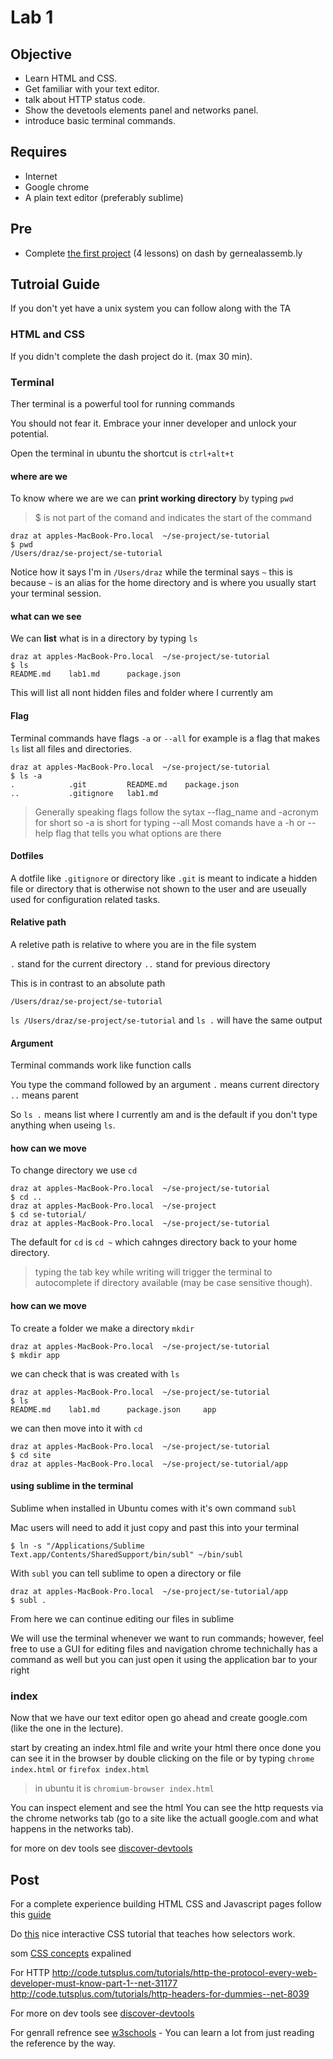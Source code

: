 # Lab 1

## Objective

- Learn HTML and CSS.
- Get familiar with your text editor.
- talk about HTTP status code.
- Show the devetools elements panel and networks panel.
- introduce basic terminal commands.

## Requires

- Internet
- Google chrome
- A plain text editor (preferably sublime)

## Pre

- Complete [the first project](https://dash.generalassemb.ly/) (4 lessons) on dash by gernealassemb.ly

## Tutroial Guide

If you don't yet have a unix system you can follow along with the TA

### HTML and CSS

If you didn't complete the dash project do it. (max 30 min).

### Terminal

Ther terminal is a powerful tool for running commands

You should not fear it. Embrace your inner developer and unlock your potential.

Open the terminal in ubuntu the shortcut is `ctrl+alt+t`

#### where are we

To know where we are we can __print working directory__ by typing `pwd`

> $ is not part of the comand and indicates the start of the command

    draz at apples-MacBook-Pro.local  ~/se-project/se-tutorial
    $ pwd
    /Users/draz/se-project/se-tutorial

Notice how it says I'm in `/Users/draz` while the terminal says `~` this is because `~` is an alias for the home directory and is where you usually start your terminal session.

#### what can we see

We can __list__ what is in a directory by typing `ls`

    draz at apples-MacBook-Pro.local  ~/se-project/se-tutorial
    $ ls
    README.md    lab1.md      package.json

This will list all nont hidden files and folder where I currently am

#### Flag

Terminal commands have flags `-a` or `--all` for example is a flag that makes `ls` list all files and directories.

    draz at apples-MacBook-Pro.local  ~/se-project/se-tutorial
    $ ls -a
    .            .git         README.md    package.json
    ..           .gitignore   lab1.md      

> Generally speaking flags follow the sytax --flag_name and -acronym for short so -a is short for typing --all
> Most comands have a -h or --help flag that tells you what options are there

#### Dotfiles

A dotfile like `.gitignore` or directory like `.git` is meant to indicate a hidden file or directory that is otherwise not shown to the user and are useually used for configuration related tasks.

#### Relative path

A reletive path is relative to where you are in the file system

`.` stand for the current directory
`..` stand for previous directory

This is in contrast to an absolute path

`/Users/draz/se-project/se-tutorial`

`ls /Users/draz/se-project/se-tutorial` and `ls .` will have the same output

#### Argument

Terminal commands work like function calls

You type the command followed by an argument `.` means current directory `..` means parent

So `ls .` means list where I currently am and is the default if you don't type anything when useing `ls`.

#### how can we move

To change directory we use `cd`

    draz at apples-MacBook-Pro.local  ~/se-project/se-tutorial
    $ cd ..
    draz at apples-MacBook-Pro.local  ~/se-project
    $ cd se-tutorial/
    draz at apples-MacBook-Pro.local  ~/se-project/se-tutorial

The default for `cd` is `cd ~` which cahnges directory back to your home directory.

> typing the tab key while writing will trigger the terminal to autocomplete if directory available (may be case sensitive though).

#### how can we move
To create a folder we make a directory `mkdir`

    draz at apples-MacBook-Pro.local  ~/se-project/se-tutorial
    $ mkdir app

we can check that is was created with `ls`

    draz at apples-MacBook-Pro.local  ~/se-project/se-tutorial
    $ ls
    README.md    lab1.md      package.json     app

we can then move into it with `cd`

    draz at apples-MacBook-Pro.local  ~/se-project/se-tutorial
    $ cd site
    draz at apples-MacBook-Pro.local  ~/se-project/se-tutorial/app

#### using sublime in the terminal

Sublime when installed in Ubuntu comes with it's own command `subl`

Mac users will need to add it just copy and past this into your terminal

    $ ln -s "/Applications/Sublime Text.app/Contents/SharedSupport/bin/subl" ~/bin/subl

With `subl` you can tell sublime to open a directory or file

    draz at apples-MacBook-Pro.local  ~/se-project/se-tutorial/app
    $ subl .

From here we can continue editing our files in sublime

We will use the terminal whenever we want to run commands; however, feel free to use a GUI for editing files and navigation chrome technichally has a command as well but you can just open it using the application bar to your right

### index

Now that we have our text editor open go ahead and create google.com (like the one in the lecture).

start by creating an index.html file and write your html there
once done you can see it in the browser by double clicking on the file or by typing `chrome index.html` or `firefox index.html`

> in ubuntu it is `chromium-browser index.html`

You can inspect element and see the html
You can see the http requests via the chrome networks tab (go to a site like the actuall google.com and what happens in the networks tab).

for more on dev tools see [discover-devtools](http://discover-devtools.codeschool.com/)


## Post

For a complete experience building HTML CSS and Javascript pages follow this [guide](https://developer.mozilla.org/en-US/Learn/Getting_started_with_the_web)

Do [this](http://flukeout.github.io/) nice interactive CSS tutorial that teaches how selectors work.

som [CSS concepts](http://adamschwartz.co/magic-of-css/) expalined

For HTTP
http://code.tutsplus.com/tutorials/http-the-protocol-every-web-developer-must-know-part-1--net-31177
http://code.tutsplus.com/tutorials/http-headers-for-dummies--net-8039

For more on dev tools see [discover-devtools](http://discover-devtools.codeschool.com/)

For genrall refrence see [w3schools](www.w3schools.com) - You can learn a lot from just reading the reference by the way.
